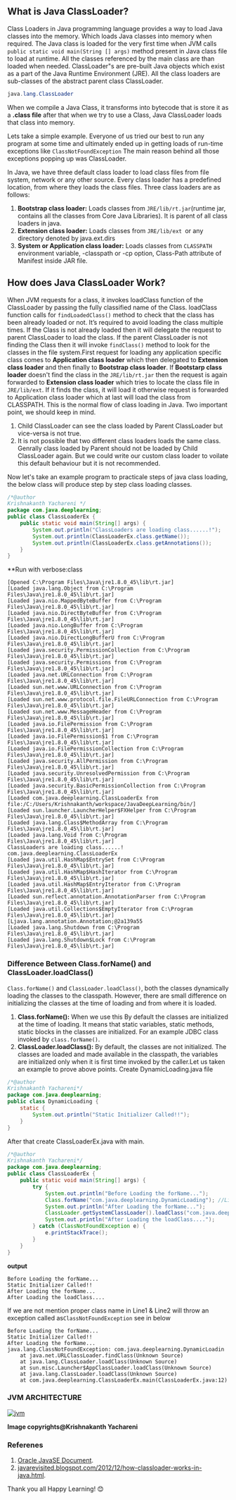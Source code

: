 ## What is Java ClassLoader?
Class Loaders in Java programming language provides a way to load Java classes into the memory. Which loads Java classes into memory when required. The Java class is loaded for the very first time when JVM calls ``` public static void main(String [] args)``` method present in Java class file to load at runtime. All the classes referenced by the main class are than loaded when needed.
ClassLoader"s are pre-built Java objects which exist as a part of the Java Runtime Environment (JRE). All the class loaders are sub-classes of the abstract parent class ClassLoader. 
```java
java.lang.ClassLoader
```

When we compile a Java Class, it transforms into bytecode that is store it as a **.class file** after that when we try to
use a Class, Java ClassLoader loads that class into memory.

Lets take a simple example. Everyone of us tried our best to run any program at some time and ultimately ended up in getting loads of run-time exceptions like ```ClassNotFoundException``` The main reason behind all those exceptions popping up was ClassLoader.

In Java, we have three default class loader to load class files from file system, network or any other source. Every class loader has a predefined location, from where they loads the class files.
Three class loaders are as follows:
1. **Bootstrap class loader:** Loads classes from ```JRE/lib/rt.jar```(runtime jar, contains all the classes from Core Java Libraries). It is parent of all class loaders in java.
2. **Extension class loader:** Loads classes from ```JRE/lib/ext ```or any directory denoted by java.ext.dirs
3. **System or Application class loader:** Loads classes from ```CLASSPATH``` environment variable, -classpath or -cp option, Class-Path attribute of Manifest inside JAR file.

## How does Java ClassLoader Work?

When JVM requests for a class, it invokes loadClass function of the ClassLoader by passing the fully classified name of the Class.
loadClass function calls for ```findLoadedClass()``` method to check that the class has been already loaded or not. It’s required to avoid loading the class multiple times.
If the Class is not already loaded then it will delegate the request to parent ClassLoader to load the class.
If the parent ClassLoader is not finding the Class then it will invoke ```findClass()``` method to look for the classes in the file system.First request for loading any application specific class comes to **Application class loader** which then delegated to **Extension class loader** and then finally to **Bootstrap class loader**. If **Bootstarp class loader** doesn't find the class in the ```JRE/lib/rt.jar``` then the request is again forwarded to **Extension class loader** which tries to locate the class file in ```JRE/lib/ext```. If it finds the class, it will load it otherwise request is forwarded to Application class loader which at last will load the class from CLASSPATH. This is the normal flow of class loading in Java. Two important point, we should keep in mind.
1. Child ClassLoader can see the class loaded by Parent ClassLoader but vice-versa is not true.
2. It is not possible that two different class loaders loads the same class. Genrally class loaded by Parent should not be loaded by Child ClassLoader again. But we could write our custom class loader to voilate this default behaviour but it is not recommended.

Now let's take an example program to practicale steps of java class loading, the below class will produce step by step class loading classes.
```java
/*@author 
Krishnakanth Yachareni */
package com.java.deeplearning;
public class ClassLoaderEx {
	public static void main(String[] args) {
		System.out.println("ClassLoaders are loading class......!");
		System.out.println(ClassLoaderEx.class.getName());
		System.out.println(ClassLoaderEx.class.getAnnotations());
	}
}
```
**Run with verbose:class
```
[Opened C:\Program Files\Java\jre1.8.0_45\lib\rt.jar]
[Loaded java.lang.Object from C:\Program Files\Java\jre1.8.0_45\lib\rt.jar]
[Loaded java.nio.MappedByteBuffer from C:\Program Files\Java\jre1.8.0_45\lib\rt.jar]
[Loaded java.nio.DirectByteBuffer from C:\Program Files\Java\jre1.8.0_45\lib\rt.jar]
[Loaded java.nio.LongBuffer from C:\Program Files\Java\jre1.8.0_45\lib\rt.jar]
[Loaded java.nio.DirectLongBufferU from C:\Program Files\Java\jre1.8.0_45\lib\rt.jar]
[Loaded java.security.PermissionCollection from C:\Program Files\Java\jre1.8.0_45\lib\rt.jar]
[Loaded java.security.Permissions from C:\Program Files\Java\jre1.8.0_45\lib\rt.jar]
[Loaded java.net.URLConnection from C:\Program Files\Java\jre1.8.0_45\lib\rt.jar]
[Loaded sun.net.www.URLConnection from C:\Program Files\Java\jre1.8.0_45\lib\rt.jar]
[Loaded sun.net.www.protocol.file.FileURLConnection from C:\Program Files\Java\jre1.8.0_45\lib\rt.jar]
[Loaded sun.net.www.MessageHeader from C:\Program Files\Java\jre1.8.0_45\lib\rt.jar]
[Loaded java.io.FilePermission from C:\Program Files\Java\jre1.8.0_45\lib\rt.jar]
[Loaded java.io.FilePermission$1 from C:\Program Files\Java\jre1.8.0_45\lib\rt.jar]
[Loaded java.io.FilePermissionCollection from C:\Program Files\Java\jre1.8.0_45\lib\rt.jar]
[Loaded java.security.AllPermission from C:\Program Files\Java\jre1.8.0_45\lib\rt.jar]
[Loaded java.security.UnresolvedPermission from C:\Program Files\Java\jre1.8.0_45\lib\rt.jar]
[Loaded java.security.BasicPermissionCollection from C:\Program Files\Java\jre1.8.0_45\lib\rt.jar]
[Loaded com.java.deeplearning.ClassLoaderEx from file:/C:/Users/Krishnakanth/workspace/JavaDeepLearning/bin/]
[Loaded sun.launcher.LauncherHelper$FXHelper from C:\Program Files\Java\jre1.8.0_45\lib\rt.jar]
[Loaded java.lang.Class$MethodArray from C:\Program Files\Java\jre1.8.0_45\lib\rt.jar]
[Loaded java.lang.Void from C:\Program Files\Java\jre1.8.0_45\lib\rt.jar]
ClassLoaders are loading class......!
com.java.deeplearning.ClassLoaderEx
[Loaded java.util.HashMap$EntrySet from C:\Program Files\Java\jre1.8.0_45\lib\rt.jar]
[Loaded java.util.HashMap$HashIterator from C:\Program Files\Java\jre1.8.0_45\lib\rt.jar]
[Loaded java.util.HashMap$EntryIterator from C:\Program Files\Java\jre1.8.0_45\lib\rt.jar]
[Loaded sun.reflect.annotation.AnnotationParser from C:\Program Files\Java\jre1.8.0_45\lib\rt.jar]
[Loaded java.util.Collections$EmptyIterator from C:\Program Files\Java\jre1.8.0_45\lib\rt.jar]
[Ljava.lang.annotation.Annotation;@2a139a55
[Loaded java.lang.Shutdown from C:\Program Files\Java\jre1.8.0_45\lib\rt.jar]
[Loaded java.lang.Shutdown$Lock from C:\Program Files\Java\jre1.8.0_45\lib\rt.jar] 
```

### Difference Between Class.forName() and ClassLoader.loadClass()
```Class.forName()``` and ```ClassLoader.loadClass()```, both the classes dynamically loading the classes to the classpath. However, there are small difference on initializing the classes at the time of loading and from where it is loaded.
1. **Class.forName():** When we use this By default the classes are initialized at the time of loading. It means that static variables, static methods, static blocks in the classes are initialized. For an example JDBC class invoked by ```class.forName()```.
2. **ClassLoader.loadClass():** By default, the classes are not initialized. The classes are loaded and made available in the classpath, the variables are initialized only when it is first time invoked by the caller.Let us taken an example to prove above points.
Create DynamicLoading.java file
```java
/*@author
Krishnakanth Yachareni*/
package com.java.deeplearning;
public class DynamicLoading {
	static {
		System.out.println("Static Initializer Called!!");
	}
}
```
After that create ClassLoaderEx.java with main.
```java
/*@author
Krishnakanth Yachareni*/
package com.java.deeplearning;
public class ClassLoaderEx {
	public static void main(String[] args) {
		try {
			System.out.println("Before Loading the forName...");
			Class.forName("com.java.deeplearning.DynamicLoading"); //Line1
			System.out.println("After Loading the forName...");
			ClassLoader.getSystemClassLoader().loadClass("com.java.deeplearning.DynamicLoading"); //Line2
			System.out.println("After Loading the loadClass....");
		} catch (ClassNotFoundException e) {
			e.printStackTrace();
		}
	}
}

```
**output**
```
Before Loading the forName...
Static Initializer Called!!
After Loading the forName...
After Loading the loadClass....
```
If we are not mention proper class name in Line1 & Line2 will throw an exception called as```ClassNotFoundException``` see in below
```
Before Loading the forName...
Static Initializer Called!!
After Loading the forName...
java.lang.ClassNotFoundException: com.java.deeplearning.DynamicLoadin
	at java.net.URLClassLoader.findClass(Unknown Source)
	at java.lang.ClassLoader.loadClass(Unknown Source)
	at sun.misc.Launcher$AppClassLoader.loadClass(Unknown Source)
	at java.lang.ClassLoader.loadClass(Unknown Source)
	at com.java.deeplearning.ClassLoaderEx.main(ClassLoaderEx.java:12)
```

### JVM ARCHITECTURE

[
![jvm](https://user-images.githubusercontent.com/19643459/33497095-aaac15ae-d6f2-11e7-9ed0-7b76cef6f685.png)
](url)

**Image copyrights@Krishnakanth Yachareni**
### Referenes
1. [Oracle JavaSE Document](https://docs.oracle.com/javase/tutorial/ext/basics/load.html).
2. [javarevisited.blogspot.com/2012/12/how-classloader-works-in-java.html](javarevisited.blogspot.com/2012/12/how-classloader-works-in-java.html).

Thank you all Happy Learning! :blush:
